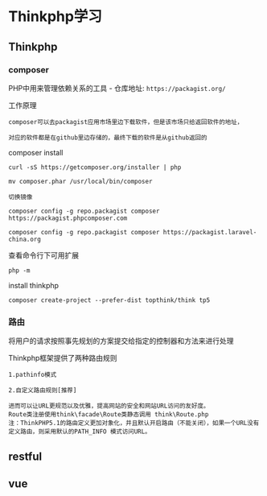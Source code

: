 # Thinkphp学习

## Thinkphp

### composer

PHP中用来管理依赖关系的工具 - 仓库地址: `https://packagist.org/`

工作原理

    composer可以去packagist应用市场里边下载软件，但是该市场只给返回软件的地址，

    对应的软件都是在github里边存储的，最终下载的软件是从github返回的

composer install

    curl -sS https://getcomposer.org/installer | php

    mv composer.phar /usr/local/bin/composer

    切换镜像

    composer config -g repo.packagist composer https://packagist.phpcomposer.com

    composer config -g repo.packagist composer https://packagist.laravel-china.org

查看命令行下可用扩展

    php -m

install thinkphp

    composer create-project --prefer-dist topthink/think tp5

### 路由

将用户的请求按照事先规划的方案提交给指定的控制器和方法来进行处理

Thinkphp框架提供了两种路由规则

    1.pathinfo模式

    2.自定义路由规则[推荐]

    进而可以让URL更规范以及优雅，提高网站的安全和网站URL访问的友好度。
    Route类注册使用think\facade\Route类静态调用 think\Route.php
    注：ThinkPHP5.1的路由定义更加对象化，并且默认开启路由（不能关闭），如果一个URL没有定义路由，则采用默认的PATH_INFO 模式访问URL。

## restful

## vue
